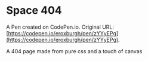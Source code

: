 # Space 404

A Pen created on CodePen.io. Original URL: [https://codepen.io/eroxburgh/pen/zYYyEPg](https://codepen.io/eroxburgh/pen/zYYyEPg).

A 404 page made from pure css and a touch of canvas